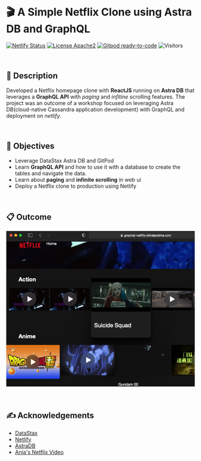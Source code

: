 <!--- STARTEXCLUDE --->
# 🎬 A Simple Netflix Clone using Astra DB and GraphQL

[![Netlify Status](https://api.netlify.com/api/v1/badges/9e09033b-69d0-4bae-b8b7-a334855fc7cf/deploy-status)](https://app.netlify.com/sites/graphql-netflix/deploys)
[![License Apache2](https://img.shields.io/hexpm/l/plug.svg)](http://www.apache.org/licenses/LICENSE-2.0)
[![Gitpod ready-to-code](https://img.shields.io/badge/Gitpod-ready--to--code-blue?logo=gitpod)](https://gitpod.io/from-referrer/)
![Visitors](https://visitor-badge.laobi.icu/badge?page_id=vishalprabha.workshop-graphql-netflix)&nbsp;

<br />

## 📝 Description
Developed a Netflix homepage clone with **ReactJS** running on **Astra DB** that leverages a **GraphQL API** with *paging* and *infitine* scrolling features. The project was an outcome of a workshop focused on leveraging Astra DB(cloud-native Cassandra application development) with GraphQL and deployment on *netlify*.

<br />

## 🎯 Objectives

* Leverage DataStax Astra DB and GitPod
* Learn **GraphQL API** and how to use it with a database to create the tables and navigate the data.
* Learn about **paging** and **infinite scrolling** in web ui
* Deploy a Netflix clone to production using Netlify

<br />

## 📋 Outcome

![image](./img/netflix.png)

<br />

## ✍ Acknowledgements

* [DataStax](https://www.datastax.com/)
* [Netlify](https://app.netlify.com/)
* [AstraDB](https://www.datastax.com/products/datastax-astra)
* [Ania's Netflix Video](https://www.youtube.com/watch?v=g8COh40v2jU&ab_channel=CodewithAniaKub%C3%B3w)